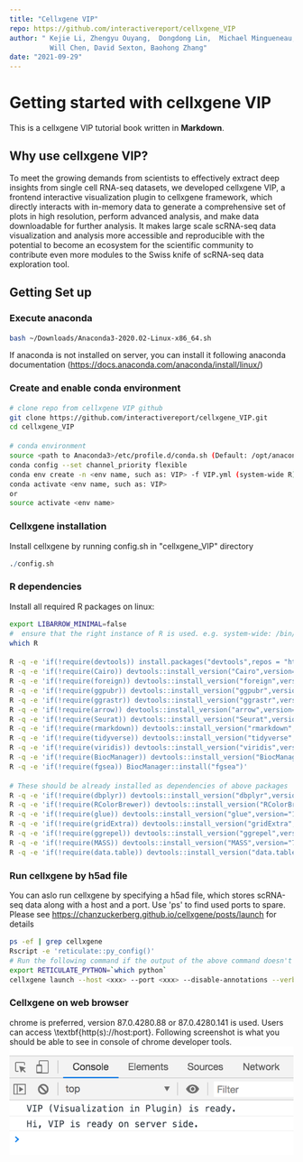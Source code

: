```yaml
---
title: "Cellxgene VIP"
repo: https://github.com/interactivereport/cellxgene_VIP
author: " Kejie Li, Zhengyu Ouyang,  Dongdong Lin,  Michael Mingueneau, 
          Will Chen, David Sexton, Baohong Zhang"
date: "2021-09-29"
---
```

# Getting started with cellxgene VIP

This is a cellxgene VIP tutorial book written in **Markdown**. 

## Why use cellxgene VIP?
To meet the growing demands from scientists to effectively extract deep insights from single cell RNA-seq datasets, we developed cellxgene VIP, a frontend interactive visualization plugin to cellxgene framework, which directly interacts with in-memory data to generate a comprehensive set of plots in high resolution, perform advanced analysis, and make data downloadable for further analysis. It makes large scale scRNA-seq data visualization and analysis more accessible and reproducible with the potential to become an ecosystem for the scientific community to contribute even more modules to the Swiss knife of scRNA-seq data exploration tool.

## Getting Set up
### Execute anaconda

```bash
bash ~/Downloads/Anaconda3-2020.02-Linux-x86_64.sh
```
If anaconda is not installed on server, you can install it following anaconda documentation (https://docs.anaconda.com/anaconda/install/linux/)
### Create and enable conda environment

```bash
# clone repo from cellxgene VIP github
git clone https://github.com/interactivereport/cellxgene_VIP.git
cd cellxgene_VIP

# conda environment
source <path to Anaconda3>/etc/profile.d/conda.sh (Default: /opt/anaconda3/etc/profile.d/conda.sh)
conda config --set channel_priority flexible
conda env create -n <env name, such as: VIP> -f VIP.yml (system-wide R) or VIP_conda_R.yml (local R under conda, no root privilege needed)
conda activate <env name, such as: VIP>
or
source activate <env name>
```
### Cellxgene installation
Install cellxgene by running config.sh in "cellxgene_VIP" directory

```r
./config.sh
```
### R dependencies
Install all required R packages on linux:

```bash
export LIBARROW_MINIMAL=false
#  ensure that the right instance of R is used. e.g. system-wide: /bin/R or /usr/bin/R ; local R under conda: ~/.conda/envs/VIP_conda_R/bin/R
which R

R -q -e 'if(!require(devtools)) install.packages("devtools",repos = "http://cran.us.r-project.org")'
R -q -e 'if(!require(Cairo)) devtools::install_version("Cairo",version="1.5-12",repos = "http://cran.us.r-project.org")'
R -q -e 'if(!require(foreign)) devtools::install_version("foreign",version="0.8-76",repos = "http://cran.us.r-project.org")'
R -q -e 'if(!require(ggpubr)) devtools::install_version("ggpubr",version="0.3.0",repos = "http://cran.us.r-project.org")'
R -q -e 'if(!require(ggrastr)) devtools::install_version("ggrastr",version="0.1.9",repos = "http://cran.us.r-project.org")'
R -q -e 'if(!require(arrow)) devtools::install_version("arrow",version="2.0.0",repos = "http://cran.us.r-project.org")'
R -q -e 'if(!require(Seurat)) devtools::install_version("Seurat",version="3.2.3",repos = "http://cran.us.r-project.org")'
R -q -e 'if(!require(rmarkdown)) devtools::install_version("rmarkdown",version="2.5",repos = "http://cran.us.r-project.org")'
R -q -e 'if(!require(tidyverse)) devtools::install_version("tidyverse",version="1.3.0",repos = "http://cran.us.r-project.org")'
R -q -e 'if(!require(viridis)) devtools::install_version("viridis",version="0.5.1",repos = "http://cran.us.r-project.org")'
R -q -e 'if(!require(BiocManager)) devtools::install_version("BiocManager",version="1.30.10",repos = "http://cran.us.r-project.org")'
R -q -e 'if(!require(fgsea)) BiocManager::install("fgsea")'

# These should be already installed as dependencies of above packages
R -q -e 'if(!require(dbplyr)) devtools::install_version("dbplyr",version="1.0.2",repos = "http://cran.us.r-project.org")'
R -q -e 'if(!require(RColorBrewer)) devtools::install_version("RColorBrewer",version="1.1-2",repos = "http://cran.us.r-project.org")'
R -q -e 'if(!require(glue)) devtools::install_version("glue",version="1.4.2",repos = "http://cran.us.r-project.org")'
R -q -e 'if(!require(gridExtra)) devtools::install_version("gridExtra",version="2.3",repos = "http://cran.us.r-project.org")'
R -q -e 'if(!require(ggrepel)) devtools::install_version("ggrepel",version="0.8.2",repos = "http://cran.us.r-project.org")'
R -q -e 'if(!require(MASS)) devtools::install_version("MASS",version="7.3-51.6",repos = "http://cran.us.r-project.org")'
R -q -e 'if(!require(data.table)) devtools::install_version("data.table",version="1.13.0",repos = "http://cran.us.r-project.org")'
```
### Run cellxgene by h5ad file
You can aslo run cellxgene by specifying a h5ad file, which stores scRNA-seq data along with a host and a port. 
Use 'ps' to find used ports to spare. Please see <https://chanzuckerberg.github.io/cellxgene/posts/launch> for details

```bash
ps -ef | grep cellxgene
Rscript -e 'reticulate::py_config()'
# Run the following command if the output of the above command doesn't point to the Python in your env.
export RETICULATE_PYTHON=`which python`
cellxgene launch --host <xxx> --port <xxx> --disable-annotations --verbose <h5ad file>
```
### Cellxgene on web browser
chrome is preferred, version 87.0.4280.88 or 87.0.4280.141 is used. Users can access \textbf{http(s)://host:port}.
Following screenshot is what you should be able to see in console of chrome developer tools.
![Alt text](cellonweb.png)



